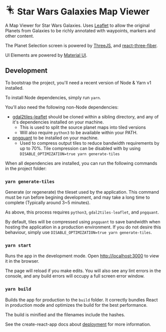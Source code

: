 # <img height="32" src="./src/components/swg.svg"> Star Wars Galaxies Map Viewer
A Map Viewer for Star Wars Galaxies. Uses [Leaflet](https://leafletjs.com/) to allow the original Planets from Galaxies to be richly annotated with waypoints, markers and other content.

The Planet Selection screen is powered by [ThreeJS](https://threejs.org/), and [react-three-fiber](https://github.com/react-spring/react-three-fiber).

UI Elements are powered by [Material UI](https://material-ui.com/).

## Development
To bootstrap the project, you'll need a recent version of Node & Yarn v1 installed.

To install Node dependencies, simply run `yarn`.

You'll also need the following non-Node dependencies:
- [gdal2tiles-leaflet](https://github.com/commenthol/gdal2tiles-leaflet) should be cloned within a sibling directory, and any of it's dependencies installed on your machine. 
    - This is used to split the source planet maps into tiled versions
    - Will also require `python3` to be available within your PATH.
- [pngquant](https://pngquant.org/) to be installed on your machine. 
    - Used to compress output tiles to reduce bandwidth requirements by up to 70%. Tile compression can be disabled with by using `DISABLE_OPTIMIZATION=true yarn generate-tiles`


When all dependencies are installed, you can run the following commands in the project folder:

### `yarn generate-tiles`
Generate (or regenerate) the tileset used by the application. This command must be run before begining development, and may take a long time to complete (Typically around 3~5 minutes).

As above, this process requires `python3`, `gdal2tiles-leaflet`, and `pngquant`.

By default, tiles will be compressed using `pngquant` to save bandwidth when hosting the application in a production environment. If you do not desire this behaviour, simply use `DISABLE_OPTIMIZATION=true yarn generate-tiles`.

### `yarn start`

Runs the app in the development mode.
Open [http://localhost:3000](http://localhost:3000) to view it in the browser.

The page will reload if you make edits.
You will also see any lint errors in the console, and any build errors will occupy a full screen error window.

### `yarn build`

Builds the app for production to the `build` folder.
It correctly bundles React in production mode and optimizes the build for the best performance.

The build is minified and the filenames include the hashes.

See the create-react-app docs about [deployment](https://facebook.github.io/create-react-app/docs/deployment) for more information.